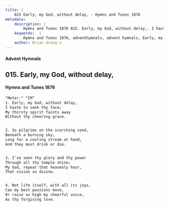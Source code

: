 ```yaml
---
title: |
    015 Early, my God, without delay, - Hymns and Tunes 1876
metadata:
    description: |
        Hymns and Tunes 1876 015. Early, my God, without delay,. I haste to seek thy face; My thirsty spirit faints away Without thy cheering grace. 
    keywords:  |
        Hymns and Tunes 1876, adventhymnals, advent hymnals, Early, my God, without delay,, I haste to seek thy face;, 
    author: Brian Onang'o
---
```


#### Advent Hymnals
## 015. Early, my God, without delay,
####  Hymns and Tunes 1876

```txt
^Meter:^ ^CM^
1. Early, my God, without delay,
I haste to seek thy face;
My thirsty spirit faints away
Without thy cheering grace.


2. So pilgrims on the scorching sand,
Beneath a burning sky,
Long for a cooling stream at hand,
And they must drink or die.


3. I’ve seen thy glory and thy power
Through all thy temple shine;
My God, repeat that heavenly hour,
That vision so divine.


4. Not life itself, with all its joys,
Can my best passions move,
Or raise so high my cheerful voice,
As thy forgiving love.
```